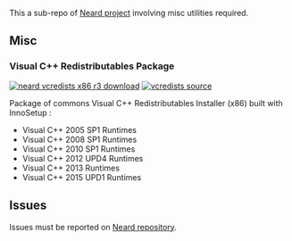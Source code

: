 This a sub-repo of [Neard project](https://github.com/crazy-max/neard) involving misc utilities required.

## Misc

### Visual C++ Redistributables Package

[![neard vcredists x86 r3 download](https://img.shields.io/badge/download-neard%20vcredists%20x86%20r3-brightgreen.svg)](https://github.com/crazy-max/neard-misc/releases/download/r3/neard-vcredists-x86-r3.exe)
[![vcredists source](https://img.shields.io/badge/source-vcredists-blue.svg)](https://github.com/crazy-max/neard-misc/tree/master/vcredists)

Package of commons Visual C++ Redistributables Installer (x86) built with InnoSetup :

* Visual C++ 2005 SP1 Runtimes
* Visual C++ 2008 SP1 Runtimes
* Visual C++ 2010 SP1 Runtimes
* Visual C++ 2012 UPD4 Runtimes
* Visual C++ 2013 Runtimes
* Visual C++ 2015 UPD1 Runtimes

## Issues

Issues must be reported on [Neard repository](https://github.com/crazy-max/neard/issues).
